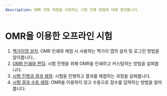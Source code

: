 ```yaml
---
description: OMR 자동 채점을 이용하는 시험 진행 방법에 대해 알아봅니다.
---
```


# OMR을 이용한 오프라인 시험

1. [맥가이앱 설치](mgapp.md): OMR 인쇄와 채점 시 사용하는 맥가이 앱의 설치 및 로그인 방법을 알아봅니다,.
2. [OMR 인쇄와 편집](print.md): 시험 진행을 위해 OMR을 인쇄하고 커스텀하는 방법을 살펴봅니다.
3. [시험 진행과 결과 채점](scoring.md): 시험을 진행하고 결과를 채점하는 과정을 살펴봅니다.
4. [시험 결과 수동 채점](undefined.md): OMR을 이용하지 않고 수동으로 점수를 입력하는 방법을 알아봅니다.


